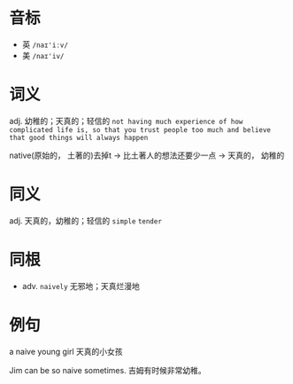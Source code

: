 # 音标

- 英 `/naɪ'iːv/`
- 美 `/naɪ'iv/`

# 词义

adj. 幼稚的；天真的；轻信的
`not having much experience of how complicated life is, so that you trust people too much and believe that good things will always happen`



native(原始的， 土著的)去掉t → 比土著人的想法还要少一点 → 天真的， 幼稚的

# 同义

adj. 天真的，幼稚的；轻信的
`simple` `tender`

# 同根

- adv. `naively` 无邪地；天真烂漫地

# 例句

a naive young girl
天真的小女孩

Jim can be so naive sometimes.
吉姆有时候非常幼稚。


